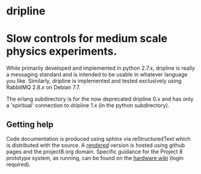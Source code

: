dripline
========

# Slow controls for medium scale physics experiments.

While primarily developed and implemented in python 2.7.x, dripline is really a messaging standard and is intended to be usable in whatever language you like.
Similarly, dripline is implemented and tested exclusively using RabbitMQ 2.8.x on Debian 7.7.

The erlang subdirectory is for the now deprecated dripline 0.x and has only a 'spiritual' connection to dripline 1.x (in the python subdirectory).

## Getting help
Code documentation is produced using sphinx via reStructuredText which is distributed with the source. A [rendered](http://www.project8.org/dripline) version is hosted using github pages and the project8.org domain.
Specific guidance for the Project 8 prototype system, as running, can be found on the [hardware wiki](http://github.com/project8/hardware/wiki/Slow_Controls_home) (login required).
